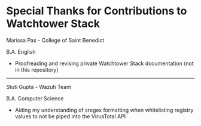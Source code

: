 # Special Thanks for Contributions to Watchtower Stack

Marissa Pax - College of Saint Benedict

B.A. English

- Proofreading and revising private Watchtower Stack documentation (not in this repository)
---

Stuti Gupta - Wazuh Team

B.A. Computer Science

- Aiding my understanding of sregex formatting when whitelisting registry values to not be piped into the VirusTotal API
